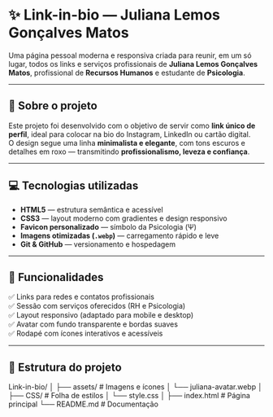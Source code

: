 # ✨ Link-in-bio — Juliana Lemos Gonçalves Matos

Uma página pessoal moderna e responsiva criada para reunir, em um só lugar, todos os links e serviços profissionais de **Juliana Lemos Gonçalves Matos**, profissional de **Recursos Humanos** e estudante de **Psicologia**.

---

## 🌿 Sobre o projeto

Este projeto foi desenvolvido com o objetivo de servir como **link único de perfil**, ideal para colocar na bio do Instagram, LinkedIn ou cartão digital.  
O design segue uma linha **minimalista e elegante**, com tons escuros e detalhes em roxo — transmitindo **profissionalismo, leveza e confiança**.

---

## 💻 Tecnologias utilizadas

- **HTML5** — estrutura semântica e acessível  
- **CSS3** — layout moderno com gradientes e design responsivo  
- **Favicon personalizado** — símbolo da Psicologia (Ψ)  
- **Imagens otimizadas (`.webp`)** — carregamento rápido e leve  
- **Git & GitHub** — versionamento e hospedagem

---

## 🧠 Funcionalidades

✅ Links para redes e contatos profissionais  
✅ Sessão com serviços oferecidos (RH e Psicologia)  
✅ Layout responsivo (adaptado para mobile e desktop)  
✅ Avatar com fundo transparente e bordas suaves  
✅ Rodapé com ícones interativos e acessíveis  

---

## 📂 Estrutura do projeto
Link-in-bio/
│
├── assets/ # Imagens e ícones
│ └── juliana-avatar.webp
│
├── CSS/ # Folha de estilos
│ └── style.css
│
├── index.html # Página principal
└── README.md # Documentação



